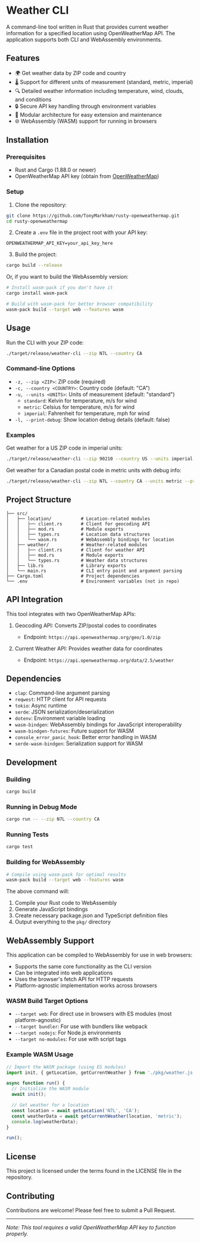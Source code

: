 ﻿# Weather CLI

A command-line tool written in Rust that provides current weather information for a specified location using OpenWeatherMap API. The application supports both CLI and WebAssembly environments.

## Features

- 🌍 Get weather data by ZIP code and country
- 🌡️ Support for different units of measurement (standard, metric, imperial)
- 🔍 Detailed weather information including temperature, wind, clouds, and conditions
- 🔒 Secure API key handling through environment variables
- 🧩 Modular architecture for easy extension and maintenance
- 🌐 WebAssembly (WASM) support for running in browsers

## Installation

### Prerequisites

- Rust and Cargo (1.88.0 or newer)
- OpenWeatherMap API key (obtain from [OpenWeatherMap](https://openweathermap.org/api))

### Setup

1. Clone the repository:

```bash
git clone https://github.com/TonyMarkham/rusty-openweathermap.git
cd rusty-openweathermap
```

2. Create a `.env` file in the project root with your API key:

```
OPENWEATHERMAP_API_KEY=your_api_key_here
```

3. Build the project:

```bash
cargo build --release
```

Or, if you want to build the WebAssembly version:

```bash
# Install wasm-pack if you don't have it
cargo install wasm-pack

# Build with wasm-pack for better browser compatibility
wasm-pack build --target web --features wasm
```

## Usage

Run the CLI with your ZIP code:

```bash
./target/release/weather-cli --zip N7L --country CA
```

### Command-line Options

- `-z, --zip <ZIP>`: ZIP code (required)
- `-c, --country <COUNTRY>`: Country code (default: "CA")
- `-u, --units <UNITS>`: Units of measurement (default: "standard")
  - `standard`: Kelvin for temperature, m/s for wind
  - `metric`: Celsius for temperature, m/s for wind
  - `imperial`: Fahrenheit for temperature, mph for wind
- `-l, --print-debug`: Show location debug details (default: false)

### Examples

Get weather for a US ZIP code in imperial units:

```bash
./target/release/weather-cli --zip 90210 --country US --units imperial
```

Get weather for a Canadian postal code in metric units with debug info:

```bash
./target/release/weather-cli --zip N7L --country CA --units metric --print-debug
```

## Project Structure

```
├── src/
│   ├── location/           # Location-related modules
│   │   ├── client.rs       # Client for geocoding API
│   │   ├── mod.rs          # Module exports
│   │   ├── types.rs        # Location data structures
│   │   └── wasm.rs         # WebAssembly bindings for location
│   ├── weather/            # Weather-related modules
│   │   ├── client.rs       # Client for weather API
│   │   ├── mod.rs          # Module exports
│   │   └── types.rs        # Weather data structures
│   ├── lib.rs              # Library exports
│   └── main.rs             # CLI entry point and argument parsing
├── Cargo.toml              # Project dependencies
└── .env                    # Environment variables (not in repo)
```

## API Integration

This tool integrates with two OpenWeatherMap APIs:

1. Geocoding API: Converts ZIP/postal codes to coordinates
   - Endpoint: `https://api.openweathermap.org/geo/1.0/zip`

2. Current Weather API: Provides weather data for coordinates
   - Endpoint: `https://api.openweathermap.org/data/2.5/weather`

## Dependencies

- `clap`: Command-line argument parsing
- `reqwest`: HTTP client for API requests
- `tokio`: Async runtime
- `serde`: JSON serialization/deserialization
- `dotenv`: Environment variable loading
- `wasm-bindgen`: WebAssembly bindings for JavaScript interoperability
- `wasm-bindgen-futures`: Future support for WASM
- `console_error_panic_hook`: Better error handling in WASM
- `serde-wasm-bindgen`: Serialization support for WASM

## Development

### Building

```bash
cargo build
```

### Running in Debug Mode

```bash
cargo run -- --zip N7L --country CA
```

### Running Tests

```bash
cargo test
```

### Building for WebAssembly

```bash
# Compile using wasm-pack for optimal results
wasm-pack build --target web --features wasm
```

The above command will:
1. Compile your Rust code to WebAssembly
2. Generate JavaScript bindings
3. Create necessary package.json and TypeScript definition files
4. Output everything to the `pkg/` directory

## WebAssembly Support

This application can be compiled to WebAssembly for use in web browsers:

- Supports the same core functionality as the CLI version
- Can be integrated into web applications
- Uses the browser's fetch API for HTTP requests
- Platform-agnostic implementation works across browsers

### WASM Build Target Options

- `--target web`: For direct use in browsers with ES modules (most platform-agnostic)
- `--target bundler`: For use with bundlers like webpack
- `--target nodejs`: For Node.js environments
- `--target no-modules`: For use with script tags

### Example WASM Usage

```javascript
// Import the WASM package (using ES modules)
import init, { getLocation, getCurrentWeather } from './pkg/weather.js';

async function run() {
  // Initialize the WASM module
  await init();

  // Get weather for a location
  const location = await getLocation('N7L', 'CA');
  const weatherData = await getCurrentWeather(location, 'metric');
  console.log(weatherData);
}

run();
```

## License

This project is licensed under the terms found in the LICENSE file in the repository.

## Contributing

Contributions are welcome! Please feel free to submit a Pull Request.

---

*Note: This tool requires a valid OpenWeatherMap API key to function properly.*
